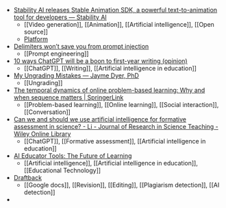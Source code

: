 - [Stability AI releases Stable Animation SDK, a powerful text-to-animation tool for developers — Stability AI](https://stability.ai/blog/stable-animation-sdk)
	- [[Video generation]], [[Animation]], [[Artificial intelligence]], [[Open source]]
	- [Platform](https://platform.stability.ai/docs/features/animation)
- [Delimiters won’t save you from prompt injection](https://simonwillison.net/2023/May/11/delimiters-wont-save-you/)
	- [[Prompt engineering]]
- [10 ways ChatGPT will be a boon to first-year writing (opinion)](https://www.insidehighered.com/opinion/views/2023/05/11/why-im-excited-about-chatgpt)
	- [[ChatGPT]], [[Writing]], [[Artificial intelligence in education]]
- [My Ungrading Mistakes — Jayme Dyer, PhD](https://www.jaymedyer.com/blog/my-ungrading-mistakes)
	- [[Ungrading]]
- [The temporal dynamics of online problem-based learning: Why and when sequence matters | SpringerLink](https://link.springer.com/article/10.1007/s11412-023-09385-1)
	- [[Problem-based learning]], [[Online learning]], [[Social interaction]], [[Conversation]]
- [Can we and should we use artificial intelligence for formative assessment in science? - Li - Journal of Research in Science Teaching - Wiley Online Library](https://onlinelibrary.wiley.com/doi/abs/10.1002/tea.21867)
	- [[ChatGPT]], [[Formative assessment]], [[Artificial intelligence in education]]
- [AI Educator Tools: The Future of Learning](https://aieducator.tools/)
	- [[Artificial intelligence]], [[Artificial intelligence in education]], [[Educational Technology]]
- [Draftback](https://chrome.google.com/webstore/detail/draftback/nnajoiemfpldioamchanognpjmocgkbg)
	- [[Google docs]], [[Revision]], [[Editing]], [[Plagiarism detection]], [[AI detection]]
-